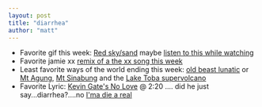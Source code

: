 ```yaml
---
layout: post
title: "diarrhea"
author: "matt"
---
```


* Favorite gif this week: [Red sky/sand](https://i.imgur.com/m5ZV4zl.gifv) maybe [listen to this while watching](https://www.youtube.com/watch?v=Pu5SNyN2nj4)
* Favorite jamie xx [remix of a the xx song this week](https://www.youtube.com/watch?v=IYvEhgYy35I)
* Least favorite ways of the world ending this week: [old beast lunatic](https://twitter.com/realDonaldTrump/status/911789314169823232) or [Mt Agung](https://en.wikipedia.org/wiki/Mount_Agung), [Mt Sinabung](https://en.wikipedia.org/wiki/Mount_Sinabung) and the [Lake Toba supervolcano](https://en.wikipedia.org/wiki/Lake_Toba)
* Favorite Lyric: [Kevin Gate's No Love](https://www.youtube.com/watch?v=Zp2CSUrrcko) @ 2:20 .... did he just say...diarrhea?....no [I'ma die a real](https://genius.com/Kevin-gates-no-love-lyrics)